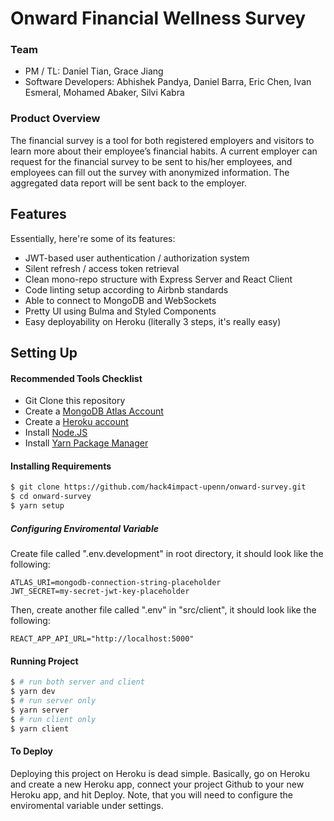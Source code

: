 # Onward Financial Wellness Survey

### **Team**

- PM / TL: Daniel Tian, Grace Jiang
- Software Developers: Abhishek Pandya, Daniel Barra, Eric Chen, Ivan Esmeral, Mohamed Abaker, Silvi Kabra

### **Product Overview**

The financial survey is a tool for both registered employers and visitors to learn more about their employee’s financial habits. A current employer can request for the financial survey to be sent to his/her employees, and employees can fill out the survey with anonymized information. The aggregated data report will be sent back to the employer.

## Features

Essentially, here're some of its features:

- JWT-based user authentication / authorization system
- Silent refresh / access token retrieval
- Clean mono-repo structure with Express Server and React Client
- Code linting setup according to Airbnb standards
- Able to connect to MongoDB and WebSockets
- Pretty UI using Bulma and Styled Components
- Easy deployability on Heroku (literally 3 steps, it's really easy)

## Setting Up

#### Recommended Tools Checklist

- Git Clone this repository
- Create a [MongoDB Atlas Account](https://www.mongodb.com/cloud/atlas)
- Create a [Heroku account](https://www.heroku.com/)
- Install [Node.JS](https://nodejs.org/en/download/)
- Install [Yarn Package Manager](https://classic.yarnpkg.com/en/docs/install/#mac-stable)

#### Installing Requirements

```bash
$ git clone https://github.com/hack4impact-upenn/onward-survey.git
$ cd onward-survey
$ yarn setup
```

##### Configuring Enviromental Variable

Create file called ".env.development" in root directory, it should look like the following:

```
ATLAS_URI=mongodb-connection-string-placeholder
JWT_SECRET=my-secret-jwt-key-placeholder
```

Then, create another file called ".env" in "src/client", it should look like the following:

```
REACT_APP_API_URL="http://localhost:5000"
```

#### Running Project

```bash
$ # run both server and client
$ yarn dev
$ # run server only
$ yarn server
$ # run client only
$ yarn client
```

#### To Deploy

Deploying this project on Heroku is dead simple. Basically, go on Heroku and create a new Heroku app, connect your project Github to your new Heroku app, and hit Deploy. Note, that you will need to configure the enviromental variable under settings.
